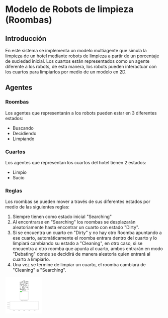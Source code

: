 # Modelo de Robots de limpieza (Roombas)
## Introducción
En este sistema se implementa un modelo multiagente que simula la limpieza de un hotel mediante robots de limpieza
a partir de un porcentaje de suciedad inicial. Los cuartos están representados como un agente diferente a los 
robots, de esta manera, los robots pueden interactuar con los cuartos para limpiarlos por medio de un modelo en 2D.

## Agentes
### Roombas
Los agentes que representarán a los robots pueden estar en 3 diferentes estados:
- Buscando
- Decidiendo
- Limpiando

### Cuartos
Los agentes que representan los cuartos del hotel tienen 2 estados:
- Limpio
- Sucio

### Reglas
Los roombas se pueden mover a través de sus diferentes estados por medio de las siguientes reglas:
1. Siempre tienen como estado inicial "Searching"
2. Al encontrarse en "Searching" los roombas se desplazarán aleatoriamente hasta encontrar un cuarto con estado "Dirty".
3. Si se encuentra un cuarto en "Dirty" y no hay otro Roomba apuntando a ese cuarto, automáticamente el roomba entrara
    dentro del cuarto y lo limpiará cambiando su estado a "Cleaning", en otro caso, si se encuentra a otro roomba que
    apunta al cuarto, ambos entrarán en modo "Debating" donde se decidirá de manera aleatoria quien entrará al cuarto a
    limpiarlo.
4. Una vez se termine de limpiar un cuarto, el roomba cambiará de "Cleaning" a "Searching".

![image](https://github.com/Angelrggarcia/Actividad-integradora/blob/main/Roomba.gif)
